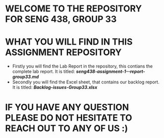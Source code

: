 # WELCOME TO THE REPOSITORY FOR SENG 438, GROUP 33

# WHAT YOU WILL FIND IN THIS ASSIGNMENT REPOSITORY

- Firstly you will find the Lab Report in the repository, this contians the complete lab report. It is titled: ***seng438-assignment-1--report-group33.md***
- Secondly you will find the Excel sheet, that contains our backlog report. It is titled: ***Backlog-issues-Group33.xlsx***

# IF YOU HAVE ANY QUESTION PLEASE DO NOT HESITATE TO REACH OUT TO ANY OF US :)
